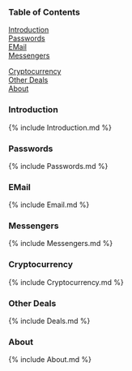 ### Table of Contents  
[Introduction](#introduction)  
[Passwords](#passwords)  
[EMail](#email)  
[Messengers](#messengers)

[Cryptocurrency](#cryptocurrency)  
[Other Deals](#other-deals)    
[About](#about)  

### Introduction

{% include Introduction.md %}

### Passwords

{% include Passwords.md %}

### EMail

{% include Email.md %}

### Messengers

{% include Messengers.md %}

### Cryptocurrency

{% include Cryptocurrency.md %}

### Other Deals

{% include Deals.md %}

### About

{% include About.md %}
